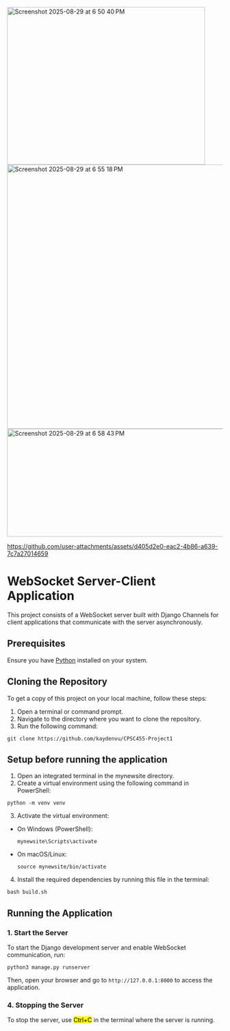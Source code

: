 <img width="462" height="368" alt="Screenshot 2025-08-29 at 6 50 40 PM" src="https://github.com/user-attachments/assets/a3835e04-4966-4795-ac3b-35a1b43eac92" />

<img width="840" height="617" alt="Screenshot 2025-08-29 at 6 55 18 PM" src="https://github.com/user-attachments/assets/d465c963-67d5-47f8-b39f-210813aef389" />
<img width="913" height="252" alt="Screenshot 2025-08-29 at 6 58 43 PM" src="https://github.com/user-attachments/assets/3a920464-05b6-48dd-b890-3a295a4cb66c" />


https://github.com/user-attachments/assets/d405d2e0-eac2-4b86-a639-7c7a27014659






# WebSocket Server-Client Application
This project consists of a WebSocket server built with Django Channels for client applications that communicate with the server asynchronously.
## Prerequisites
Ensure you have [Python](https://www.python.org/downloads/) installed on your system.

## Cloning the Repository
To get a copy of this project on your local machine, follow these steps:
1. Open a terminal or command prompt.
2. Navigate to the directory where you want to clone the repository.
3. Run the following command:
```
git clone https://github.com/kaydenvu/CPSC455-Project1
```
## Setup before running the application
1. Open an integrated terminal in the mynewsite directory.
2. Create a virtual environment using the following command in PowerShell:
```
python -m venv venv
```
3. Activate the virtual environment:
- On Windows (PowerShell):
    ```
    mynewsite\Scripts\activate
    ```
- On macOS/Linux:
    ```
    source mynewsite/bin/activate
    ```
4. Install the required dependencies by running this file in the terminal:
```
bash build.sh
```

## Running the Application

### 1. Start the Server
To start the Django development server and enable WebSocket communication, run:
```
python3 manage.py runserver
```
Then, open your browser and go to ``` http://127.0.0.1:8000 ``` to access the application.


### 4. Stopping the Server
To stop the server, use <mark>Ctrl+C</mark> in the terminal where the server is running.

